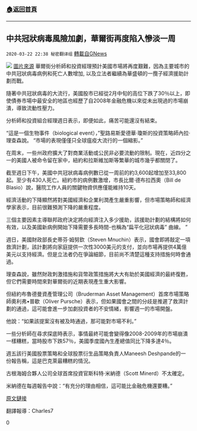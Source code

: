 ###  [:house:返回首頁](https://github.com/ourhimalayas/txt)
---

## 中共冠狀病毒風險加劇，華爾街再度陷入慘淡一周
`2020-03-22 22:38 秘密翻译组` [轉載自GNews](https://gnews.org/zh-hant/149246/)

![](https://s3-ap-northeast-1.amazonaws.com/news.guo.offload.media/wp-content/uploads/2020/03/22223655/1E69CC90-26FF-4362-A6DE-016A4CC72C14.png) [圖片來源](https://www.myrtlebeachonline.com/news/article241326901.html%20/h) 
華爾街分析師和投資經理預計美國市場將再度艱難，因為主要城市的中共冠狀病毒病例和死亡人數增加, 以及立法者繼續為華盛頓的一攬子經濟援助計劃而戰。

隨著中共冠狀病毒的大流行，美國股市已經從2月中旬的高位下跌了30％以上，即使債券市場中最安全的地區也經歷了自2008年金融危機以來從未出現過的市場崩潰，導致流動性壓力。

分析師和投資組合經理週日表示，即便如此，痛苦可能還沒有結束。

“這是一個生物事件（biological event），”聖路易斯愛德華·瓊斯的投資策略師內拉·理查森說。 “市場的表現僅僅只全球瘟疫大流行的一個縮影。”

在周末，一些州政府擴大了對商業活動或公民非必要流動的限制。現在，近四分之一的美國人被命令留在家中，紐約和拉斯維加斯等繁華的城市幾乎都關閉了。

截至週日下午，美國中共冠狀病毒病例數已從一周前的約3,600起增加至33,800起。至少有430人死亡。紐約市的病例數激增，市長比爾·德布拉西奧（Bill de Blasio）說，醫院工作人員的關鍵物資供應僅能維持10天。

經濟活動的下降顯然將對美國經濟和企業利潤產生嚴重影響，但市場策略師和經濟學家表示，目前很難預測下降的嚴重程度。

三個主要因素主導聯邦政府決定將向經濟注入多少援助，該援助計劃的結構將如何有效，以及美國新病例開始下降需要多長時間-也稱為“扁平化冠狀病毒” 曲線。 ”

週日，美國財政部長史蒂芬·姆努欽（Steven Mnuchin）表示，國會即將敲定一項救濟計劃，該計劃將向家庭提供一次性3000美元的支付，並向市場再提供4萬億美元以支持經濟。但是立法者仍在爭論細節，目前尚不清楚這種支持措施何時會通過。

理查森說，雖然財政刺激措施和貨幣政策措施將大大有助於美國經濟的最終復甦，但它們需要時間來對華爾街的近期表現產生重大影響。

但紐約布魯德曼資產管理公司（Bruderman Asset Management）首席市場策略師奧利弗•普歇（Oliver Pursche）表示，但如果國會之間的分歧是推遲了救濟計劃的通過，這可能會進一步加劇投資者的不安情緒，影響週一的市場開盤。

他說：“如果該提案沒有被及時通過，那可能對市場不利。”

一些分析師在尋求探底時表示，事情最終可能會變得像2008-2009年的市場崩潰一樣糟糕，當時股市下跌57％，美國季度國內生產總值同比下降多達4％。

週五該行美國股票策略和全球股票衍生品策略負責人Maneesh Deshpande的一份報告稱，這是巴克萊最糟糕的情況。

古根海姆合夥人公司全球首席投資官斯科特·米納德（Scott Minerd）不太確定。

米納德在每週報告中說：“有充分的理由相信，這可能比金融危機還要糟。”

[原文鏈接](https://www.reuters.com/article/us-health-coronavirus-markets-prediction/wall-street-braces-for-another-bleak-week-with-coronavirus-risks-amplified-idUSKBN21910O)

翻譯報導：Charles7



0
